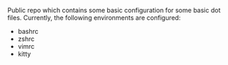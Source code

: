 Public repo which contains some basic configuration for some basic dot files.
Currently, the following environments are configured:
- bashrc
- zshrc
- vimrc
- kitty
